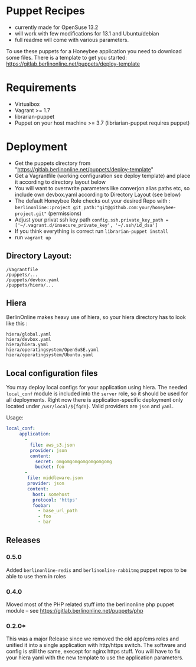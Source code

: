 # Puppet Recipes

- currently made for OpenSuse 13.2
- will work with few modifications for 13.1 and Ubuntu/debian
- full readme will come with various parameters.

To use these puppets for a Honeybee application you need to download some files. There is a template to get you started: https://gitlab.berlinonline.net/puppets/deploy-template

# Requirements

- Virtualbox
- Vagrant >= 1.7
- librarian-puppet
- Puppet on your host machine >= 3.7 (libriarian-puppet requires puppet)

# Deployment

- Get the puppets directory from "https://gitlab.berlinonline.net/puppets/deploy-template"
- Get a Vagrantfile (working configuration see deploy template) and place it according to directory layout below
- You will want to overrwrite parameters like converjon alias paths etc, so include own devbox.yaml according to Directory Layout (see below)
- The default Honeybee Role checks out your desired Repo with : `berlinonline::project_git_path:"git@github.com:your/honeybee-project.git"` (permissions)
- Adjust your privat ssh key path `config.ssh.private_key_path = ['~/.vagrant.d/insecure_private_key', '~/.ssh/id_dsa']`
- If you think everything is correct run `librarian-puppet install`
- run `vagrant up`


## Directory Layout:

```
/Vagrantfile
/puppets/...
/puppets/devbox.yaml
/puppets/hiera/...
```

## Hiera

BerlinOnline makes heavy use of hiera, so your hiera directory has to look like this :

```
hiera/global.yaml
hiera/devbox.yaml
hiera/hiera.yaml
hiera/operatingsystem/OpenSuSE.yaml
hiera/operatingsystem/Ubuntu.yaml
```

## Local configuration files

You may deploy local configs for your application using hiera. The needed ```local_conf``` module is included into the `server` role, so it should be used for all deployments. Right now there is application-specific deployment only located under ```/usr/local/${fqdn}```. Valid providers are `json` and `yaml`.

Usage:

```yaml
local_conf:
     application:
       -
         file: aws_s3.json
         provider: json
         content:
           secret: omgomgomgomgomgomgomg
           bucket: foo
       -
        file: middleware.json
        provider: json
        content:
          host: somehost
          protocol: 'https'
          foobar:
            - base_url_path
            - foo
            - bar
```

## Releases

### 0.5.0

Added `berlinonline-redis` and `berlinonline-rabbitmq` puppet repos to be able to use them in roles

### 0.4.0

Moved most of the PHP related stuff into the berlinonline php puppet module – see https://gitlab.berlinonline.net/puppets/php

### 0.2.0*

This was a major Release since we removed the old app/cms roles and unified it into a single application with http/https switch. The software and config is still the same, execept for nginx https stuff.
You will have to fix your hiera yaml with the new template to use the application parameters.
